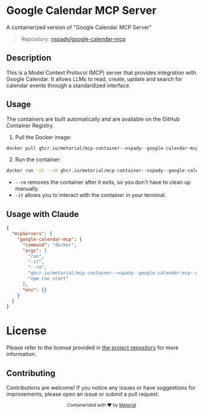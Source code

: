 
# Google Calendar MCP Server

A containerized version of "Google Calendar MCP Server"

> Repository: [nspady/google-calendar-mcp](https://github.com/nspady/google-calendar-mcp)

## Description

This is a Model Context Protocol (MCP) server that provides integration with Google Calendar. It allows LLMs to read, create, update and search for calendar events through a standardized interface.


## Usage

The containers are built automatically and are available on the GitHub Container Registry.

1. Pull the Docker image:

```bash
docker pull ghcr.io/metorial/mcp-container--nspady--google-calendar-mcp--google-calendar-mcp
```

2. Run the container:

```bash
docker run -it --rm ghcr.io/metorial/mcp-container--nspady--google-calendar-mcp--google-calendar-mcp 
```

- `--rm` removes the container after it exits, so you don't have to clean up manually.
- `-it` allows you to interact with the container in your terminal.



## Usage with Claude

```json
{
  "mcpServers": {
    "google-calendar-mcp": {
      "command": "docker",
      "args": [
        "run",
        "-it",
        "--rm",
        "ghcr.io/metorial/mcp-container--nspady--google-calendar-mcp--google-calendar-mcp",
        "npm run start"
      ],
      "env": {}
    }
  }
}
```

# License

Please refer to the license provided in [the project repository](https://github.com/nspady/google-calendar-mcp) for more information.

## Contributing

Contributions are welcome! If you notice any issues or have suggestions for improvements, please open an issue or submit a pull request.

<div align="center">
  <sub>Containerized with ❤️ by <a href="https://metorial.com">Metorial</a></sub>
</div>
  